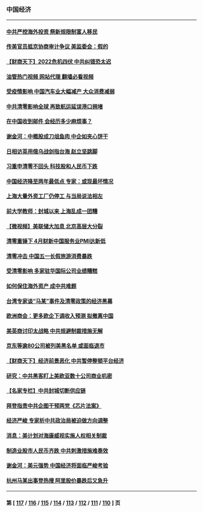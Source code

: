 ### 中国经济
---
#### [中共严控海外投资 祭新规限制富人移民](../../pages/ncid283/n13729175.md?05071645) 
#### [传美官员抵京协商审计争议 美监委会：假的](../../pages/ncid283/n13729146.md?05071645) 
#### [【财商天下】2022危机四伏 中共纠错恐太迟](../../pages/ncid283/n13728955.md?05071645) 
#### [油管热门视频 网站代理 翻墙必看视频](http://209.222.30.114:81/youtube.html?05071645)
#### [受疫情影响 中国汽车业大幅减产 大众消费减弱](../../pages/ncid283/n13728954.md?05071645) 
#### [中共清零影响全球 再致航运延误港口拥堵](../../pages/ncid283/n13728916.md?05071645) 
#### [在中国收到邮件 会经历多少麻烦事？](../../pages/ncid283/n13728922.md?05071645) 
#### [谢金河：中概股成刀俎鱼肉 中企如夹心饼干](../../pages/ncid283/n13728688.md?05071645) 
#### [日相访英用俄乌战剑指台海 赵立坚跳脚](../../pages/ncid283/n13728870.md?05071645) 
#### [习重申清零不回头 科技股和人民币下跌](../../pages/ncid283/n13728686.md?05071645) 
#### [中国经济降至两年最低点 专家：或现最坏情况](../../pages/ncid283/n13728571.md?05071645) 
#### [上海大量外资工厂仍停工 与当局说法相左](../../pages/ncid283/n13728640.md?05071645) 
#### [前大学教师：封城以来 上海乱成一团糟](../../pages/ncid283/n13728515.md?05071645) 
#### [【微视频】美联储大加息 北京高层大分裂](../../pages/ncid283/n13727958.md?05071645) 
#### [清零重锤下 4月财新中国服务业PMI达新低](../../pages/ncid283/n13728010.md?05071645) 
#### [清零冲击 中国五一长假旅游消费暴跌](../../pages/ncid283/n13727808.md?05071645) 
#### [受清零影响 多家驻华国际公司业绩糟糕](../../pages/ncid283/n13727917.md?05071645) 
#### [如何保住海外资产 成中共难题](../../pages/ncid283/n13727963.md?05071645) 
#### [台湾专家谈“马某”事件及清零政策的经济黑幕](../../pages/ncid283/n13727890.md?05071645) 
#### [欧洲商会：更多欧企下调收入预测 拟撤离中国](../../pages/ncid283/n13727803.md?05071645) 
#### [美英商讨印太战略 中共规避制裁措施无解](../../pages/ncid283/n13727536.md?05071645) 
#### [京东等逾80公司被列美黑名单 或面临退市](../../pages/ncid283/n13727449.md?05071645) 
#### [【财商天下】经济前景恶化 中共暂停整顿平台经济](../../pages/ncid283/n13727297.md?05071645) 
#### [研究：中共黑客盯上美欧亚数十公司商业机密](../../pages/ncid283/n13727250.md?05071645) 
#### [【名家专栏】中共封城切断供应链](../../pages/ncid283/n13726949.md?05071645) 
#### [拜登指责中共企图干预两党《芯片法案》](../../pages/ncid283/n13727200.md?05071645) 
#### [经济严峻 专家析中共政治局被迫做方向调整](../../pages/ncid283/n13727167.md?05071645) 
#### [消息：美计划对海康威视实施人权相关制裁](../../pages/ncid283/n13727090.md?05071645) 
#### [制造业股市人民币齐跌 中共刺激措施难奏效](../../pages/ncid283/n13727166.md?05071645) 
#### [谢金河：美元强势 中国经济将面临严峻考验](../../pages/ncid283/n13726667.md?05071645) 
#### [杭州马某出事登热搜 阿里股价暴跌后又急升](../../pages/ncid283/n13726134.md?05071645) 

---
#### 第 [ [117](./117.md?05071645) / [116](./116.md?05071645) / [115](./115.md?05071645) / [114](./114.md?05071645) / [113](./113.md?05071645) / [112](./112.md?05071645) / [111](./111.md?05071645) / [110](./110.md?05071645) ] 页
